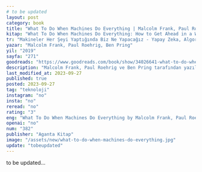 ```yaml
---
# to be updated
layout: post
category: book
title: "What To Do When Machines Do Everything | Malcolm Frank, Paul Roehrig, Ben Pring (Kitap)"
kitap: "What To Do When Machines Do Everything: How to Get Ahead in a World of AI, Algorithms, Bots, and Big Data"
tr: "Makineler Her Şeyi Yaptığında Biz Ne Yapacağız - Yapay Zeka, Algoritmalar, Botlar ve Büyük Veri Çağında Öne Geçmek"
yazar: "Malcolm Frank, Paul Roehrig, Ben Pring"
yil: "2019"
sayfa: "271"
goodreads: "https://www.goodreads.com/book/show/34026641-what-to-do-when-machines-do-everything"
description: "Malcolm Frank, Paul Roehrig ve Ben Pring tarafından yazılan Makineler Her Şeyi Yaptığında Biz Ne Yapacağız adlı kitap, otomasyon, yapay zeka ve robotik teknolojilerin iş gücü üzerindeki bozucu etkilerini ele alır ve çalışma dünyasının değişen yapısına uyum sağlama konusuna odaklanır."
last_modified_at: 2023-09-27
published: true
posted: 2023-09-27
tag: "teknoloji"
instagram: "no"
insta: "no"
reread: "no"
rating: "3"
eng: "What To Do When Machines Do Everything by Malcolm Frank, Paul Roehrig, and Ben Pring delves into the disruptive effects of automation, artificial intelligence, and robotics on the workforce, and provides guidance on adapting to the changing landscape of work."
openai: "no"
num: "382"
publisher: "Aganta Kitap"
image: "/assets/new/what-to-do-when-machines-do-everything.jpg"
update: "tobeupdated"
---
```


to be updated...
